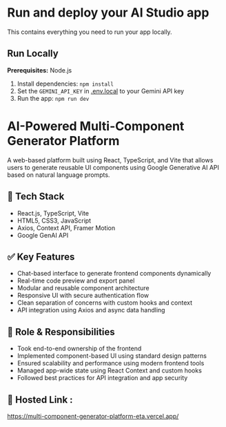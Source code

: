 # Run and deploy your AI Studio app

This contains everything you need to run your app locally.

## Run Locally

**Prerequisites:**  Node.js


1. Install dependencies:
   `npm install`
2. Set the `GEMINI_API_KEY` in [.env.local](.env.local) to your Gemini API key
3. Run the app:
   `npm run dev`
   
# AI-Powered Multi-Component Generator Platform

A web-based platform built using React, TypeScript, and Vite that allows users to generate reusable UI components using Google Generative AI API based on natural language prompts.

## 🔧 Tech Stack
- React.js, TypeScript, Vite
- HTML5, CSS3, JavaScript
- Axios, Context API, Framer Motion
- Google GenAI API

## ✅ Key Features
- Chat-based interface to generate frontend components dynamically
- Real-time code preview and export panel
- Modular and reusable component architecture
- Responsive UI with secure authentication flow
- Clean separation of concerns with custom hooks and context
- API integration using Axios and async data handling

## 💼 Role & Responsibilities
- Took end-to-end ownership of the frontend
- Implemented component-based UI using standard design patterns
- Ensured scalability and performance using modern frontend tools
- Managed app-wide state using React Context and custom hooks
- Followed best practices for API integration and app security

## 🔗 Hosted Link :

https://multi-component-generator-platform-eta.vercel.app/

